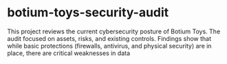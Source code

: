 # botium-toys-security-audit
This project reviews the current cybersecurity posture of Botium Toys. The audit focused on assets, risks, and existing controls. Findings show that while basic protections (firewalls, antivirus, and physical security) are in place, there are critical weaknesses in data 
